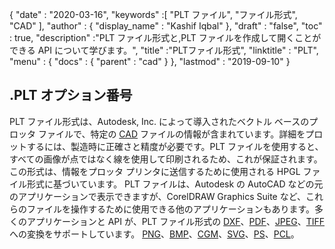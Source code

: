 {
  "date" : "2020-03-16",
  "keywords" :[ "PLT ファイル", "ファイル形式", "CAD" ],
  "author" : {
    "display_name" : "Kashif Iqbal"
},
  "draft" : "false",
  "toc" : true,
  "description" :"PLT ファイル形式と,PLT ファイルを作成して開くことができる API について学びます。",
  "title" :"PLTファイル形式",
  "linktitle" : "PLT",
  "menu" : {
    "docs" : {
      "parent" : "cad"
}
},
  "lastmod" : "2019-09-10"
}

## .PLT オプション番号

PLT ファイル形式は、Autodesk, Inc. によって導入されたベクトル ベースのプロッタ ファイルで、特定の [CAD](/cad/) ファイルの情報が含まれています。詳細をプロットするには、製造時に正確さと精度が必要です。PLT ファイルを使用すると、すべての画像が点ではなく線を使用して印刷されるため、これが保証されます。この形式は、情報をプロッタ プリンタに送信するために使用される HPGL ファイル形式に基づいています。 PLT ファイルは、Autodesk の AutoCAD などの元のアプリケーションで表示できますが、CorelDRAW Graphics Suite など、これらのファイルを操作するために使用できる他のアプリケーションもあります。多くのアプリケーションと API が、PLT ファイル形式の [DXF](/cad/dxf/)、[PDF](/pdf/)、[JPEG](/image/jpeg/)、[TIFF](/image/tiff/) への変換をサポートしています。 [PNG](/image/png/)、[BMP](/image/bmp/)、[CGM](/page-description-language/cgm/)、[SVG](/page-description-language/svg/)、[PS](/page-description-language/ps/)、[PCL](/page-description-language/pcl/)。

